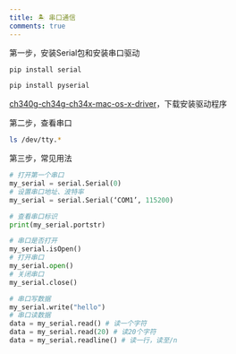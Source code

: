 ```yaml
---
title: 🏝️ 串口通信
comments: true
---
```

第一步，安装Serial包和安装串口驱动

```bash
pip install serial
```

```bash
pip install pyserial
```

[ch340g-ch34g-ch34x-mac-os-x-driver](https://github.com/adrianmihalko/ch340g-ch34g-ch34x-mac-os-x-driver)，下载安装驱动程序

第二步，查看串口

```bash
ls /dev/tty.*
```

第三步，常见用法

```python
# 打开第一个串口
my_serial = serial.Serial(0)
# 设置串口地址、波特率
my_serial = serial.Serial(‘COM1’, 115200)

# 查看串口标识
print(my_serial.portstr) 

# 串口是否打开
my_serial.isOpen()
# 打开串口
my_serial.open() 
# 关闭串口
my_serial.close()

# 串口写数据
my_serial.write("hello")
# 串口读数据
data = my_serial.read() # 读一个字符
data = my_serial.read(20) # 读20个字符
data = my_serial.readline() # 读一行，读至/n
```

